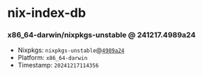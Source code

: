 # nix-index-db
### x86_64-darwin/nixpkgs-unstable @ 241217.4989a24
- Nixpkgs: `nixpkgs-unstable`@[`4989a24`](https://github.com/NixOS/nixpkgs/commit/4989a246d7a390a859852baddb1013f825435cee)
- Platform: `x86_64-darwin`
- Timestamp: `20241217114356`
